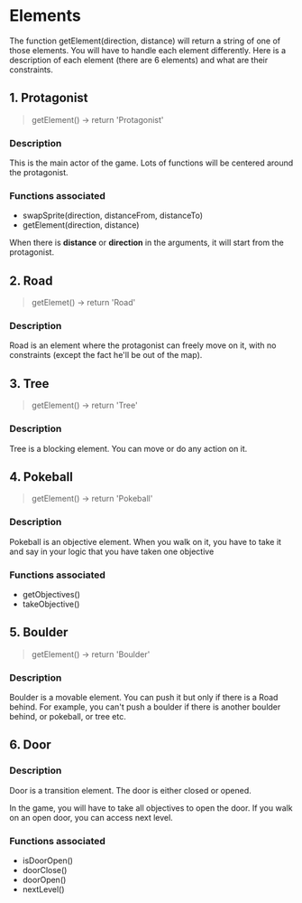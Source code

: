 # Elements
The function getElement(direction, distance) will return a string of one of those elements. You will have to handle each element differently. Here is a description of each element (there are 6 elements) and what are their constraints.

## 1. Protagonist
> getElement() -> return 'Protagonist'
### Description
This is the main actor of the game. Lots of functions will be centered around the protagonist.

### Functions associated
- swapSprite(direction, distanceFrom, distanceTo)
- getElement(direction, distance)

When there is **distance** or **direction** in the arguments, it will start from the protagonist.

## 2. Road
> getElemet() -> return 'Road'
### Description
Road is an element where the protagonist can freely move on it, with no constraints (except the fact he'll be out of the map).

## 3. Tree
> getElement() -> return 'Tree'
### Description
Tree is a blocking element. You can move or do any action on it.

## 4. Pokeball
> getElement() -> return 'Pokeball'
### Description
Pokeball is an objective element. When you walk on it, you have to take it and say in your logic that you have taken one objective
### Functions associated
- getObjectives()
- takeObjective()

## 5. Boulder
> getElement() -> return 'Boulder'

### Description
Boulder is a movable element. You can push it but only if there is a Road behind. For example, you can't push a boulder if there is another boulder behind, or pokeball, or tree etc.

## 6. Door
### Description
Door is a transition element. The door is either closed or opened.

In the game, you will have to take all objectives to open the door. If you walk on an open door, you can access next level.

### Functions associated
- isDoorOpen()
- doorClose()
- doorOpen()
- nextLevel()
